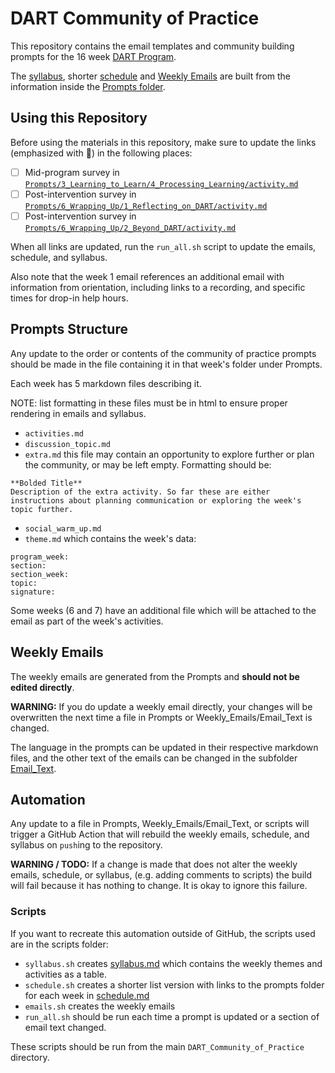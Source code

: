 # DART Community of Practice

This repository contains the email templates and community building prompts for the 16 week [DART Program](https://arcus.github.io/education_modules/).

The [syllabus](syllabus.md), shorter [schedule](schedule.md) and [Weekly Emails](Weekly_Emails) are built from the information inside the [Prompts folder](Prompts).

## Using this Repository

Before using the materials in this repository, make sure to update the links (emphasized with 🔴) in the following places:

* [ ] Mid-program survey in [`Prompts/3_Learning_to_Learn/4_Processing_Learning/activity.md`](https://github.com/arcus/DART_Community_of_Practice/blob/main/Prompts/3_Learning_to_Learn/4_Processing_Learning/activity.md)
* [ ] Post-intervention survey in [`Prompts/6_Wrapping_Up/1_Reflecting_on_DART/activity.md`](https://github.com/arcus/DART_Community_of_Practice/blob/main/Prompts/6_Wrapping_Up/1_Reflecting_on_DART/activity.md)
* [ ] Post-intervention survey in [`Prompts/6_Wrapping_Up/2_Beyond_DART/activity.md`](https://github.com/arcus/DART_Community_of_Practice/blob/main/Prompts/6_Wrapping_Up/2_Beyond_DART/activity.md)

When all links are updated, run the `run_all.sh` script to update the emails, schedule, and syllabus.

Also note that the week 1 email references an additional email with information from orientation, including links to a recording, and specific times for drop-in help hours.

## Prompts Structure

Any update to the order or contents of the community of practice prompts should be made in the file containing it in that week's folder under Prompts.

Each week has 5 markdown files describing it. 

NOTE: list formatting in these files must be in html to ensure proper rendering in emails and syllabus.

- `activities.md`
- `discussion_topic.md`
- `extra.md` this file may contain an opportunity to explore further or plan the community, or may be left empty. Formatting should be:
```
**Bolded Title**
Description of the extra activity. So far these are either instructions about planning communication or exploring the week's topic further.
```
- `social_warm_up.md`
- `theme.md` which contains the week's data:
```
program_week:
section: 
section_week: 
topic: 
signature: 
```
Some weeks (6 and 7) have an additional file which will be attached to the email as part of the week's activities.

## Weekly Emails

The weekly emails are generated from the Prompts and **should not be edited directly**.

**WARNING:** If you do update a weekly email directly, your changes will be overwritten the next time a file in Prompts or Weekly_Emails/Email_Text is changed.

The language in the prompts can be updated in their respective markdown files, and the other text of the emails can be changed in the subfolder [Email_Text](https://github.com/arcus/DART_Community_of_Practice/tree/main/Weekly_Emails/Email_Text).

## Automation

Any update to a file in Prompts, Weekly_Emails/Email_Text, or scripts will trigger a GitHub Action that will rebuild the weekly emails, schedule, and syllabus on `push`ing to the repository.

**WARNING / TODO:** If a change is made that does not alter the weekly emails, schedule, or syllabus, (e.g. adding comments to scripts) the build will fail because it has nothing to change. It is okay to ignore this failure.

### Scripts

If you want to recreate this automation outside of GitHub, the scripts used are in the scripts folder:

- `syllabus.sh` creates [syllabus.md](syllabus.md) which contains the weekly themes and activities as a table.
- `schedule.sh` creates a shorter list version with links to the prompts folder for each week in [schedule.md](schedule.md)
- `emails.sh` creates the weekly emails
- `run_all.sh` should be run each time a prompt is updated or a section of email text changed.


These scripts should be run from the main `DART_Community_of_Practice` directory.
